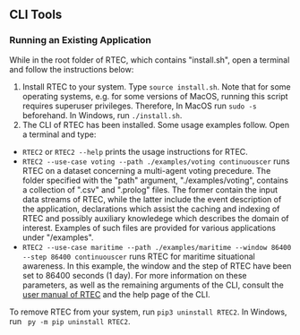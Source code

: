 ## CLI Tools

### Running an Existing Application

While in the root folder of RTEC, which contains "install.sh", open a terminal and follow the instructions below:

1. Install RTEC to your system. Type ``` source install.sh ```. Note that for some operating systems, e.g. for some versions of MacOS, running this script requires superuser privileges. Therefore, In MacOS run ``` sudo -s ``` beforehand. In Windows, run ``` ./install.sh ```.
2. The CLI of RTEC has been installed. Some usage examples follow. Open a terminal and type:

- ``` RTEC2 ``` or ``` RTEC2 --help ``` prints the usage instructions for RTEC.
- ``` RTEC2 --use-case voting --path ./examples/voting continuouscer ``` runs RTEC on a dataset concerning a multi-agent voting precedure. The folder specified with the "path" argument, "./examples/voting", contains a collection of ".csv" and ".prolog" files. The former contain the input data streams of RTEC, while the latter include the event description of the application, declarations which assist the caching and indexing of RTEC and possibly auxiliary knowledege which describes the domain of interest. Examples of such files are provided for various applications under "/examples".
- ``` RTEC2 --use-case maritime --path ./examples/maritime --window 86400 --step 86400 continuouscer ``` runs RTEC for maritime situational awareness. In this example, the window and the step of RTEC have been set to 86400 seconds (1 day). For more information on these parameters, as well as the remaining arguments of the CLI, consult the [user manual of RTEC](https://github.com/aartikis/RTEC/blob/RTECv2/RTEC_manual.pdf) and the help page of the CLI.

To remove RTEC from your system, run ``` pip3 uninstall RTEC2 ```. In Windows, run ``` py -m pip uninstall RTEC2```.
